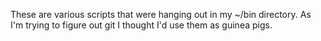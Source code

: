 These are various scripts that were hanging out in my ~/bin directory. As I'm trying to figure out git I thought I'd use them as guinea pigs.

